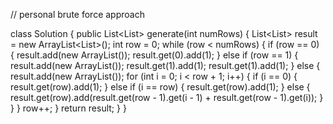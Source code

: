 // personal brute force approach

class Solution {
    public List<List<Integer>> generate(int numRows) {
        List<List<Integer>> result = new ArrayList<List<Integer>>();
        int row = 0;
        while (row < numRows) {
            if (row == 0) {
                result.add(new ArrayList<Integer>());
                result.get(0).add(1);
            } else if (row == 1) {
                result.add(new ArrayList<Integer>());
                result.get(1).add(1);
                result.get(1).add(1);
            } else {
                result.add(new ArrayList<Integer>());
                for (int i = 0; i < row + 1; i++) {
                    if (i == 0) {
                        result.get(row).add(1);
                    } else if (i == row) {
                        result.get(row).add(1);
                    } else {
                        result.get(row).add(result.get(row - 1).get(i - 1) + result.get(row - 1).get(i));
                    }
                }
            }
            row++;
        }
        return result;
    }
}
